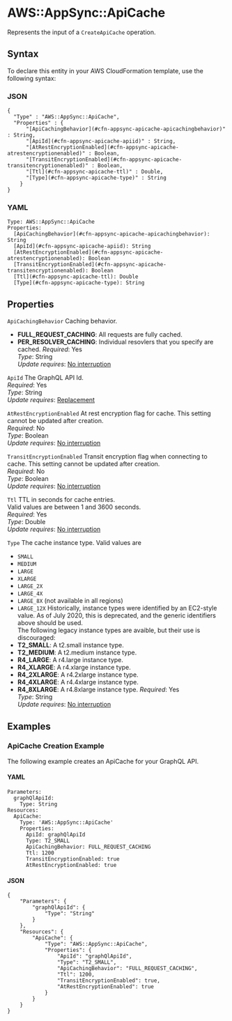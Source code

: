 # AWS::AppSync::ApiCache<a name="aws-resource-appsync-apicache"></a>

Represents the input of a `CreateApiCache` operation\.

## Syntax<a name="aws-resource-appsync-apicache-syntax"></a>

To declare this entity in your AWS CloudFormation template, use the following syntax:

### JSON<a name="aws-resource-appsync-apicache-syntax.json"></a>

```
{
  "Type" : "AWS::AppSync::ApiCache",
  "Properties" : {
      "[ApiCachingBehavior](#cfn-appsync-apicache-apicachingbehavior)" : String,
      "[ApiId](#cfn-appsync-apicache-apiid)" : String,
      "[AtRestEncryptionEnabled](#cfn-appsync-apicache-atrestencryptionenabled)" : Boolean,
      "[TransitEncryptionEnabled](#cfn-appsync-apicache-transitencryptionenabled)" : Boolean,
      "[Ttl](#cfn-appsync-apicache-ttl)" : Double,
      "[Type](#cfn-appsync-apicache-type)" : String
    }
}
```

### YAML<a name="aws-resource-appsync-apicache-syntax.yaml"></a>

```
Type: AWS::AppSync::ApiCache
Properties: 
  [ApiCachingBehavior](#cfn-appsync-apicache-apicachingbehavior): String
  [ApiId](#cfn-appsync-apicache-apiid): String
  [AtRestEncryptionEnabled](#cfn-appsync-apicache-atrestencryptionenabled): Boolean
  [TransitEncryptionEnabled](#cfn-appsync-apicache-transitencryptionenabled): Boolean
  [Ttl](#cfn-appsync-apicache-ttl): Double
  [Type](#cfn-appsync-apicache-type): String
```

## Properties<a name="aws-resource-appsync-apicache-properties"></a>

`ApiCachingBehavior`  <a name="cfn-appsync-apicache-apicachingbehavior"></a>
Caching behavior\.  
+  **FULL\_REQUEST\_CACHING**: All requests are fully cached\.
+  **PER\_RESOLVER\_CACHING**: Individual resovlers that you specify are cached\.
*Required*: Yes  
*Type*: String  
*Update requires*: [No interruption](https://docs.aws.amazon.com/AWSCloudFormation/latest/UserGuide/using-cfn-updating-stacks-update-behaviors.html#update-no-interrupt)

`ApiId`  <a name="cfn-appsync-apicache-apiid"></a>
The GraphQL API Id\.  
*Required*: Yes  
*Type*: String  
*Update requires*: [Replacement](https://docs.aws.amazon.com/AWSCloudFormation/latest/UserGuide/using-cfn-updating-stacks-update-behaviors.html#update-replacement)

`AtRestEncryptionEnabled`  <a name="cfn-appsync-apicache-atrestencryptionenabled"></a>
At rest encryption flag for cache\. This setting cannot be updated after creation\.  
*Required*: No  
*Type*: Boolean  
*Update requires*: [No interruption](https://docs.aws.amazon.com/AWSCloudFormation/latest/UserGuide/using-cfn-updating-stacks-update-behaviors.html#update-no-interrupt)

`TransitEncryptionEnabled`  <a name="cfn-appsync-apicache-transitencryptionenabled"></a>
Transit encryption flag when connecting to cache\. This setting cannot be updated after creation\.  
*Required*: No  
*Type*: Boolean  
*Update requires*: [No interruption](https://docs.aws.amazon.com/AWSCloudFormation/latest/UserGuide/using-cfn-updating-stacks-update-behaviors.html#update-no-interrupt)

`Ttl`  <a name="cfn-appsync-apicache-ttl"></a>
TTL in seconds for cache entries\.  
Valid values are between 1 and 3600 seconds\.  
*Required*: Yes  
*Type*: Double  
*Update requires*: [No interruption](https://docs.aws.amazon.com/AWSCloudFormation/latest/UserGuide/using-cfn-updating-stacks-update-behaviors.html#update-no-interrupt)

`Type`  <a name="cfn-appsync-apicache-type"></a>
The cache instance type\. Valid values are   
+  `SMALL` 
+  `MEDIUM` 
+  `LARGE` 
+  `XLARGE` 
+  `LARGE_2X` 
+  `LARGE_4X` 
+  `LARGE_8X` \(not available in all regions\)
+  `LARGE_12X` 
Historically, instance types were identified by an EC2\-style value\. As of July 2020, this is deprecated, and the generic identifiers above should be used\.  
The following legacy instance types are avaible, but their use is discouraged:  
+  **T2\_SMALL**: A t2\.small instance type\.
+  **T2\_MEDIUM**: A t2\.medium instance type\.
+  **R4\_LARGE**: A r4\.large instance type\.
+  **R4\_XLARGE**: A r4\.xlarge instance type\.
+  **R4\_2XLARGE**: A r4\.2xlarge instance type\.
+  **R4\_4XLARGE**: A r4\.4xlarge instance type\.
+  **R4\_8XLARGE**: A r4\.8xlarge instance type\.
*Required*: Yes  
*Type*: String  
*Update requires*: [No interruption](https://docs.aws.amazon.com/AWSCloudFormation/latest/UserGuide/using-cfn-updating-stacks-update-behaviors.html#update-no-interrupt)

## Examples<a name="aws-resource-appsync-apicache--examples"></a>

### ApiCache Creation Example<a name="aws-resource-appsync-apicache--examples--ApiCache_Creation_Example"></a>

The following example creates an ApiCache for your GraphQL API\.

#### YAML<a name="aws-resource-appsync-apicache--examples--ApiCache_Creation_Example--yaml"></a>

```
Parameters:
  graphQlApiId:
    Type: String
Resources:
  ApiCache:
    Type: 'AWS::AppSync::ApiCache'
    Properties:
      ApiId: graphQlApiId
      Type: T2_SMALL
      ApiCachingBehavior: FULL_REQUEST_CACHING
      Ttl: 1200
      TransitEncryptionEnabled: true
      AtRestEncryptionEnabled: true
```

#### JSON<a name="aws-resource-appsync-apicache--examples--ApiCache_Creation_Example--json"></a>

```
{
    "Parameters": {
        "graphQlApiId": {
            "Type": "String"
        }
    },
    "Resources": {
        "ApiCache": {
            "Type": "AWS::AppSync::ApiCache",
            "Properties": {
                "ApiId": "graphQlApiId",
                "Type": "T2_SMALL",
                "ApiCachingBehavior": "FULL_REQUEST_CACHING",
                "Ttl": 1200,
                "TransitEncryptionEnabled": true,
                "AtRestEncryptionEnabled": true
            }
        }
    }
}
```